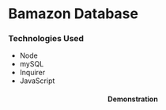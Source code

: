 
<h1>Bamazon Database</h1>
<h3>Technologies Used</h3>
<ul>
    <li>Node</li>
    <li>mySQL</li>
    <li>Inquirer</li>
    <li>JavaScript</li>
</ul>
<h4 style="text-align: center;">Demonstration</h4>

